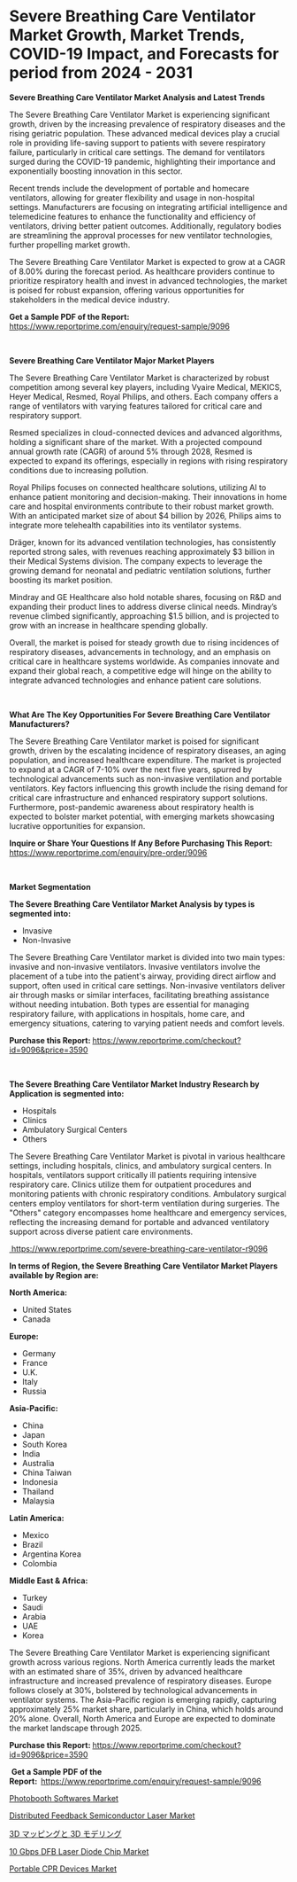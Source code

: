 <p><h1>Severe Breathing Care Ventilator Market Growth, Market Trends, COVID-19 Impact, and Forecasts for period from 2024 - 2031</h1></p><p><strong>Severe Breathing Care Ventilator Market Analysis and Latest Trends</strong></p>
<p><p>The Severe Breathing Care Ventilator Market is experiencing significant growth, driven by the increasing prevalence of respiratory diseases and the rising geriatric population. These advanced medical devices play a crucial role in providing life-saving support to patients with severe respiratory failure, particularly in critical care settings. The demand for ventilators surged during the COVID-19 pandemic, highlighting their importance and exponentially boosting innovation in this sector.</p><p>Recent trends include the development of portable and homecare ventilators, allowing for greater flexibility and usage in non-hospital settings. Manufacturers are focusing on integrating artificial intelligence and telemedicine features to enhance the functionality and efficiency of ventilators, driving better patient outcomes. Additionally, regulatory bodies are streamlining the approval processes for new ventilator technologies, further propelling market growth.</p><p>The Severe Breathing Care Ventilator Market is expected to grow at a CAGR of 8.00% during the forecast period. As healthcare providers continue to prioritize respiratory health and invest in advanced technologies, the market is poised for robust expansion, offering various opportunities for stakeholders in the medical device industry.</p></p>
<p><strong>Get a Sample PDF of the Report:&nbsp;</strong> <a href="https://www.reportprime.com/enquiry/request-sample/9096">https://www.reportprime.com/enquiry/request-sample/9096</a></p>
<p>&nbsp;</p>
<p><strong>Severe Breathing Care Ventilator Major Market Players</strong></p>
<p><p>The Severe Breathing Care Ventilator Market is characterized by robust competition among several key players, including Vyaire Medical, MEKICS, Heyer Medical, Resmed, Royal Philips, and others. Each company offers a range of ventilators with varying features tailored for critical care and respiratory support.</p><p>Resmed specializes in cloud-connected devices and advanced algorithms, holding a significant share of the market. With a projected compound annual growth rate (CAGR) of around 5% through 2028, Resmed is expected to expand its offerings, especially in regions with rising respiratory conditions due to increasing pollution.</p><p>Royal Philips focuses on connected healthcare solutions, utilizing AI to enhance patient monitoring and decision-making. Their innovations in home care and hospital environments contribute to their robust market growth. With an anticipated market size of about $4 billion by 2026, Philips aims to integrate more telehealth capabilities into its ventilator systems.</p><p>Dräger, known for its advanced ventilation technologies, has consistently reported strong sales, with revenues reaching approximately $3 billion in their Medical Systems division. The company expects to leverage the growing demand for neonatal and pediatric ventilation solutions, further boosting its market position.</p><p>Mindray and GE Healthcare also hold notable shares, focusing on R&D and expanding their product lines to address diverse clinical needs. Mindray’s revenue climbed significantly, approaching $1.5 billion, and is projected to grow with an increase in healthcare spending globally.</p><p>Overall, the market is poised for steady growth due to rising incidences of respiratory diseases, advancements in technology, and an emphasis on critical care in healthcare systems worldwide. As companies innovate and expand their global reach, a competitive edge will hinge on the ability to integrate advanced technologies and enhance patient care solutions.</p></p>
<p>&nbsp;</p>
<p><strong>What Are The Key Opportunities For Severe Breathing Care Ventilator Manufacturers?</strong></p>
<p><p>The Severe Breathing Care Ventilator market is poised for significant growth, driven by the escalating incidence of respiratory diseases, an aging population, and increased healthcare expenditure. The market is projected to expand at a CAGR of 7-10% over the next five years, spurred by technological advancements such as non-invasive ventilation and portable ventilators. Key factors influencing this growth include the rising demand for critical care infrastructure and enhanced respiratory support solutions. Furthermore, post-pandemic awareness about respiratory health is expected to bolster market potential, with emerging markets showcasing lucrative opportunities for expansion.</p></p>
<p><strong>Inquire or Share Your Questions If Any Before Purchasing This Report:</strong> <a href="https://www.reportprime.com/enquiry/pre-order/9096">https://www.reportprime.com/enquiry/pre-order/9096</a></p>
<p>&nbsp;</p>
<p><strong>Market Segmentation</strong></p>
<p><strong>The Severe Breathing Care Ventilator Market Analysis by types is segmented into:</strong></p>
<p><ul><li>Invasive</li><li>Non-Invasive</li></ul></p>
<p><p>The Severe Breathing Care Ventilator market is divided into two main types: invasive and non-invasive ventilators. Invasive ventilators involve the placement of a tube into the patient's airway, providing direct airflow and support, often used in critical care settings. Non-invasive ventilators deliver air through masks or similar interfaces, facilitating breathing assistance without needing intubation. Both types are essential for managing respiratory failure, with applications in hospitals, home care, and emergency situations, catering to varying patient needs and comfort levels.</p></p>
<p><strong>Purchase this Report:&nbsp;</strong><a href="https://www.reportprime.com/checkout?id=9096&price=3590">https://www.reportprime.com/checkout?id=9096&price=3590</a></p>
<p>&nbsp;</p>
<p><strong>The Severe Breathing Care Ventilator Market Industry Research by Application is segmented into:</strong></p>
<p><ul><li>Hospitals</li><li>Clinics</li><li>Ambulatory Surgical Centers</li><li>Others</li></ul></p>
<p><p>The Severe Breathing Care Ventilator Market is pivotal in various healthcare settings, including hospitals, clinics, and ambulatory surgical centers. In hospitals, ventilators support critically ill patients requiring intensive respiratory care. Clinics utilize them for outpatient procedures and monitoring patients with chronic respiratory conditions. Ambulatory surgical centers employ ventilators for short-term ventilation during surgeries. The "Others" category encompasses home healthcare and emergency services, reflecting the increasing demand for portable and advanced ventilatory support across diverse patient care environments.</p></p>
<p><a href="https://www.reportprime.com/severe-breathing-care-ventilator-r9096">&nbsp;https://www.reportprime.com/severe-breathing-care-ventilator-r9096</a></p>
<p><strong>In terms of Region, the Severe Breathing Care Ventilator Market Players available by Region are:</strong></p>
<p>
    <p> <strong> North America: </strong>
        <ul>
            <li>United States</li>
            <li>Canada</li>
        </ul>
        </p> 
    <p> <strong> Europe: </strong>
        <ul>
            <li>Germany</li>
            <li>France</li>
            <li>U.K.</li>
            <li>Italy</li>
            <li>Russia</li>
        </ul>
        </p> 
    <p> <strong> Asia-Pacific: </strong>
        <ul>
            <li>China</li>
            <li>Japan</li>
            <li>South Korea</li>
            <li>India</li>
            <li>Australia</li>
            <li>China Taiwan</li>
            <li>Indonesia</li>
            <li>Thailand</li>
            <li>Malaysia</li>
        </ul>
        </p> 
    <p> <strong> Latin America: </strong>
        <ul>
            <li>Mexico</li>
            <li>Brazil</li>
            <li>Argentina Korea</li>
            <li>Colombia</li>
        </ul>
        </p> 
    <p> <strong> Middle East & Africa: </strong>
        <ul>
            <li>Turkey</li>
            <li>Saudi</li>
            <li>Arabia</li>
            <li>UAE</li>
            <li>Korea</li>
        </ul>
    </p>
    </p>
<p><p>The Severe Breathing Care Ventilator Market is experiencing significant growth across various regions. North America currently leads the market with an estimated share of 35%, driven by advanced healthcare infrastructure and increased prevalence of respiratory diseases. Europe follows closely at 30%, bolstered by technological advancements in ventilator systems. The Asia-Pacific region is emerging rapidly, capturing approximately 25% market share, particularly in China, which holds around 20% alone. Overall, North America and Europe are expected to dominate the market landscape through 2025.</p></p>
<p><strong>Purchase this Report: </strong><a href="https://www.reportprime.com/checkout?id=9096&price=3590">https://www.reportprime.com/checkout?id=9096&price=3590</a></p>
<p>&nbsp;<strong>Get a Sample PDF of the Report:&nbsp;&nbsp;</strong><a href="https://www.reportprime.com/enquiry/request-sample/9096">https://www.reportprime.com/enquiry/request-sample/9096</a></p>
<p><strong></strong></p>
<p><p><a href="https://www.linkedin.com/pulse/mapping-photobooth-softwares-market-trends-challenges-breakthroughs-ym89c?trackingId=etUAZpiXRl%2BXBWfm%2FpaOAg%3D%3D">Photobooth Softwares Market</a></p><p><a href="https://issuu.com/reportprime-2/docs/distributed-feedback-semiconductor-_8ca37173d37431">Distributed Feedback Semiconductor Laser Market</a></p><p><a href="https://medium.com/@adfwe254/3d-mapping-and-3d-modelling-market-%E3%81%AE%E3%82%B0%E3%83%AD%E3%83%BC%E3%83%90%E3%83%AB%E5%B8%82%E5%A0%B4%E6%A6%82%E8%A6%81%E3%81%AF-%E4%B8%96%E7%95%8C%E3%81%8A%E3%82%88%E3%81%B3%E4%B8%BB%E8%A6%81%E5%B8%82%E5%A0%B4%E3%81%AB%E3%81%8A%E3%81%91%E3%82%8B%E6%A5%AD%E7%95%8C%E3%81%AB%E5%BD%B1%E9%9F%BF%E3%82%92%E4%B8%8E%E3%81%88%E3%82%8B%E4%B8%BB%E8%A6%81%E3%81%AA%E3%83%88%E3%83%AC%E3%83%B3%E3%83%89%E3%81%AB%E3%81%A4%E3%81%84%E3%81%A6-%E7%8B%AC%E8%87%AA%E3%81%AE%E8%A6%96%E7%82%B9%E3%82%92%E6%8F%90%E4%BE%9B%E3%81%97%E3%81%BE%E3%81%99-08bd814c18fd">3D マッピングと 3D モデリング</a></p><p><a href="https://issuu.com/reportprime-2/docs/10-gbps-dfb-laser-diode-chip-market_3181ec8723a120">10 Gbps DFB Laser Diode Chip Market</a></p><p><a href="https://github.com/FassouRP/Market-Research-Report-List-6/blob/main/portable-cpr-devices-market.md">Portable CPR Devices Market</a></p></p>
